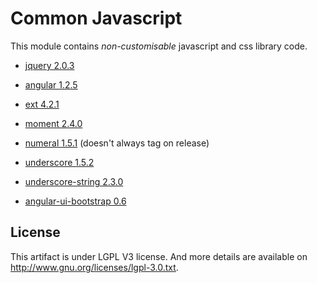 # Common Javascript

This module contains *non-customisable* javascript and css library code.

* [jquery 2.0.3](http://code.jquery.com/jquery-2.0.3.min.js)
* [angular 1.2.5](http://code.angularjs.org)
* [ext 4.2.1](http://www.sencha.com/products/extjs)

* [moment 2.4.0](https://raw.github.com/timrwood/moment)
* [numeral 1.5.1](http://numeraljs.com/) (doesn't always tag on release)
* [underscore 1.5.2](https://raw.github.com/documentcloud/underscore/1.5.1/underscore-min.js)
* [underscore-string 2.3.0](https://raw.github.com/epeli/underscore.string/v2.3.0/dist/underscore.string.min.js)

* [angular-ui-bootstrap 0.6](https://github.com/angular-ui/bootstrap/tree/gh-pages)

## License
This artifact is under LGPL V3 license. And more details are available on http://www.gnu.org/licenses/lgpl-3.0.txt.